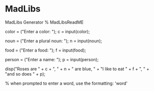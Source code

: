 # MadLibs
MadLibs Generator
% MadLibsReadME

color = ("Enter a color: ");
c = input(color);

noun = ("Enter a plural noun: ");
n = input(noun);

food = ("Enter a food: ");
f = input(food);

person = ("Enter a name: ");
p = input(person);

disp("Roses are " + c + ", " + n + " are blue, " + "I like to eat " + f + ", " + "and so does " + p);

% when prompted to enter a word, use the formatting: 'word'
